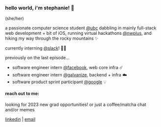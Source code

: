 ### hello world, i'm stephanie! 👋
(she/her)

a passionate computer science student [@ubc](https://www.cs.ubc.ca/) dabbling in mainly full-stack web development + bit of iOS, running virtual hackathons [@nwplus](https://www.nwplus.io/), and hiking my way through the rocky mountains ✨

currently interning [@slack](https://slack.com/)! 🫶🏼 

previously on the last episode...
- software engineer intern [@facebook](https://www.facebook.com), web core infra ☄️
- software engineer intern [@galvanize](https://www.linkedin.com/company/wegalvanize/), backend + infra ☁️
- software product sprint participant [@google](https://buildyourfuture.withgoogle.com/programs/softwareproductsprint/) 💡

#### reach out to me:

looking for 2023 new grad opportunities! or just a coffee/matcha chat and/or memes

[linkedin](https://linkedin.com/in/stephaniejnc) | [email](stephaniejnc@outlook.com)
<!--
**stephaniejnc/stephaniejnc** is a ✨ _special_ ✨ repository because its `README.md` (this file) appears on your GitHub profile.

Here are some ideas to get you started:

- 🔭 I’m currently working on ...
- 🌱 I’m currently learning ...
- 👯 I’m looking to collaborate on ...
- 🤔 I’m looking for help with ...
- 💬 Ask me about ...
- 📫 How to reach me: ...
- 😄 Pronouns: ...
- ⚡ Fun fact: ...
-->

